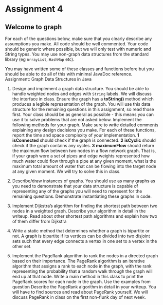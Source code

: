 # Assignment 4
## Welcome to graph
For each of the questions below, make sure that you clearly describe any assumptions you make. All code should be well commented. Your code should be generic where possible, but we will only test with numeric and String types. You may use non-graph data structures from the standard library (eg `ArrayList`, `HashMap` etc).

You may have written some of these classes and functions before but you should be able to do all of this with minimal JavaDoc reference.
Assignment: Graph Data Structures in Java

1. Design and implement a graph data structure. You should be able to handle weighted nodes and edges with `String` labels. We will discuss the interface in class. Ensure the graph has a **toString()** method which produces a legible representation of the graph. You will use this data structure for the remaining questions in this assignment, so read those first. Your class should be as general as possible - this means you can use it to solve problems that are not asked below. Implement the following methods for your graph. Make sure to write detailed comments explaining any design decisions you make. For each of these functions, report the time and space complexity of your implementation.
	**1** **isConnected** should check if the graph is connected.
	**2** **isCyclic** should check if the graph contains any cycles.
	**3** **maximumFlow** should return the maximum flow between two nodes in a flow network graph.  That is, if your graph were a set of pipes and edge weights represented how much water could flow through a pipe at any given moment, what is the maximum total amount of water that can be flowing into the target node at any given moment. We will try to solve this in class.

2. Describe/draw instances of graphs. You should use as many graphs as you need to demonstrate that your data structure is capable of representing any of the graphs you will need to represent for the remaining questions. Demonstrate instantiating these graphs in code.

3. Implement Dijkstra’s algorithm for finding the shortest path between two nodes in a weighted graph. Describe your algorithm in detail in the writeup. Read about other shortest path algorithms and explain how two of them differ from Dijkstra

4. Write a static method that determines whether a graph is bipartite or not. A graph is bipartite if its vertices can be divided into two disjoint sets such that every edge connects a vertex in one set to a vertex in the other set.

5. Implement the PageRank algorithm to rank the nodes in a directed graph based on their importance. The PageRank algorithm is an iterative algorithm that assigns a rank to each node in the graph, with the rank representing the probability that a random walk through the graph will end up at that node. Write a main method in this class to print the PageRank scores for each node in the graph. Use the examples from question Describe the PageRank algorithm in detail in your writeup. You will have to find sources and read about PageRank yourself. We will discuss PageRank in class on the first non-flunk day of next week.
